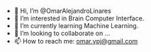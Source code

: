 - 👋 Hi, I’m @OmarAlejandroLinares
- 👀 I’m interested in Brain Computer Interface.
- 🌱 I’m currently learning Machine Learning.
- 💞️ I’m looking to collaborate on ...
- 📫 How to reach me: omar.ypj@gmail.com

<!---
OmarAlejandroLinares/OmarAlejandroLinares is a ✨ special ✨ repository because its `README.md` (this file) appears on your GitHub profile.
You can click the Preview link to take a look at your changes.
--->
